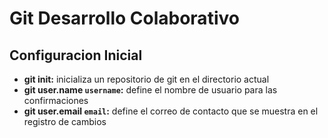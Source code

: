 # Git Desarrollo Colaborativo

## Configuracion Inicial

* __git init:__ inicializa un repositorio de git en el directorio actual
* __git user.name `username`:__ define el nombre de usuario para las confirmaciones 
* __git user.email `email`:__ define el correo de contacto que se muestra en el registro de cambios